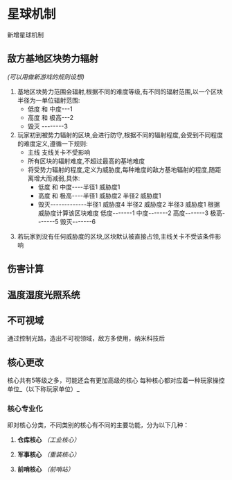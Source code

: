 # 星球机制
新增星球机制
## 敌方基地区块势力辐射
 _(可以用做新游戏的规则设想)_
1.  基地区块势力范围会辐射,根据不同的难度等级,有不同的辐射范围,以一个区块半径为一单位辐射范围:
    - 低度 和 中度---1
    - 高度 和 极高---2
    - 毁灭       --------3
2.  玩家初到被势力辐射的区块,会进行防守,根据不同的辐射程度,会受到不同程度的难度定义,遵循一下规则:
    - 主线 支线关卡不受影响
    - 所有区块的辐射难度,不超过最高的基地难度
    - 将受势力辐射的程度,定义为威胁度,每种难度的敌方基地辐射的程度,随距离增大而减弱,具体:
      - 低度 和 中度----半径1 威胁度1
      - 高度 和 极高----半径1 威胁度2          半径2 威胁度1
      - 毁灭-------------半径1 威胁度4          半径2 威胁度2        半径3 威胁度1
      根据威胁度计算该区块难度
      低度-------1
      中度-------2
      高度-------3
      极高-------5
      毁灭-------6
3) 若玩家到没有任何威胁度的区块,区块默认被直接占领,主线关卡不受该条件影响

## 伤害计算

## 温度湿度光照系统

## 不可视域
通过控制光路，造出不可视领域，敌方多使用，纳米科技后

## 核心更改
核心共有5等级之多，可能还会有更加高级的核心
每种核心都对应着一种玩家操控单位_（以下称玩家单位）_
### 核心专业化
即对核心分类，不同类别的核心有不同的主要功能，分为以下几种：
1. **仓库核心** _（工业核心）_  

2. **军事核心** _（重装核心）_  

3. **前哨核心** _（前哨站）_  

